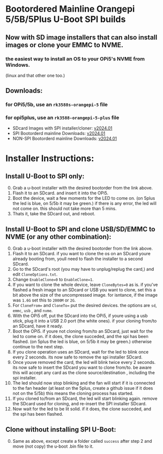 # Bootordered Mainline Orangepi 5/5B/5Plus U-Boot SPI builds
## Now with SD image installers that can also install images or clone your EMMC to NVME. 

### the easiest way to install an OS to your OPi5's NVME from Windows.
(linux and that other one too.)


## Downloads:


### for OPi5/5b, use an `rk3588s-orangepi-5` file 
### for opi5plus, use an `rk3588-orangepi-5-plus` file

- SDcard Images with SPI installer/cloner: [v2024.01](https://github.com/ArchemedIan/Opi5-u-boot-custom/releases/tag/v2024.01-bootordered-SPI-Installer-SDimages)
- SPI Bootorderd mainline Downloads: [v2024.01](https://github.com/ArchemedIan/Opi5-u-boot-custom/releases/tag/v2024.01-bootordered-spi)
- NON-SPI Bootorderd mainline Downloads: [v2024.01](https://github.com/ArchemedIan/Opi5-u-boot-custom/releases/tag/v2024.01-bootordered)

# Installer Instructions:

## Install U-Boot to SPI only:
0) Grab a u-boot installer with the desired bootorder from the link above.
1) Flash it to an SDcard. and insert it into the OPi5.
2) Boot the device, wait a few moments for the LED to come on. (on 5plus the led is blue, on 5/5b it may be green.) if there is any error, the led will not come on. this should not take more than 5 mins.
3) Thats it, take the SDcard out, and reboot.

## Install U-Boot to SPI and clone USB/SD/EMMC to NVME (or any other combination):
0) Grab a u-boot installer with the desired bootorder from the link above.
1) Flash it to an SDcard. if you want to clone the os on an SDcard youre already booting from, youll need to flash the installer to a second SDcard.
2) Go to the SDcard's root (you may have to unplug/replug the card,) and edit `CloneOptions.txt`.
3) Change `EnableClone=0` to `EnableClone=1`.
4) If you want to clone the whole device, leave `CloneBytes=0` as is. if you've flashed a fresh image to an SDcard or USB you want to clone, set this a bit above the size of the uncompressed image. for isntance, if the image was `1.6G` set this to `2000M` or `2G`.
5) For `CloneFrom=` and `CloneTo=` put the desired devices. the options are `sd`, `emmc`, `usb` , and `nvme`.
6) With the OPi5 off, put the SDcard into the OPi5, if youre using a usb stick, plug it into a USB 2.0 port (the white ones). if your cloning from/to an SDcard, have it ready.
7) Boot the OPi5. if youre not cloning from/to an SDcard, just wait for the led to come on. if it does, the clone succeded, and the spi has been flashed. (on 5plus the led is blue, on 5/5b it may be green.) otherwise continue to the next step.
8) If you clone operation uses an SDcard, wait for the led to blink once every 2 seconds. its now safe to remove the spi installer SDcard.
9) Once youve removed the card, the led will blink twice every 2 seconds. its now safe to insert the SDcard you want to clone from/to. be aware this will accept any card as the clone source/destination , including the spi installer. 
10) The led should now stop blinking and the fan will start if it is connected to the fan header (at least on the 5plus, create a github issue if it does not on the 5/5b) this means the cloning process has started.
11) If you cloned to/from an SDcard, the led will start blinking again. remove the SDcard used for cloning, and re-insert the SPI installer SDcard.
12) Now wait for the led to be lit solid. if it does, the clone succeded, and the spi has been flashed.

## Clone without installing SPI U-Boot:
0) Same as above, except create a folder called `success` after step 2 and move (not copy) the u-boot .bin file to it.

